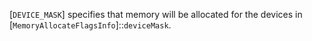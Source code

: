 [`DEVICE_MASK`] specifies that memory will be
allocated for the devices in
[`MemoryAllocateFlagsInfo`]::`deviceMask`.